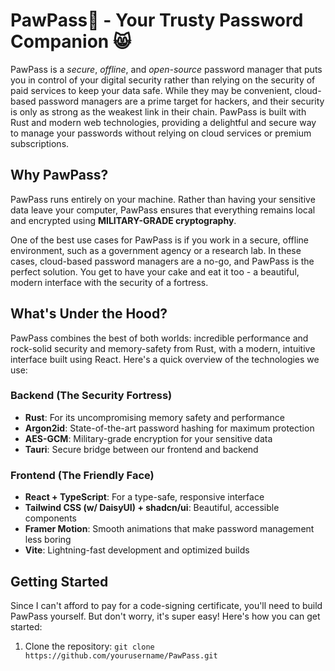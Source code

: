 # PawPass🐾 - Your Trusty Password Companion 😸

PawPass is a *secure*, *offline*, and *open-source* password manager that puts you in control of your digital security rather than relying on the security of paid services to keep your data safe. While they may be convenient, cloud-based password managers are a prime target for hackers, and their security is only as strong as the weakest link in their chain. PawPass is built with Rust and modern web technologies, providing a delightful and secure way to manage your passwords without relying on cloud services or premium subscriptions.

## Why PawPass? 

PawPass runs entirely on your machine. Rather than having your sensitive data leave your computer, PawPass ensures that everything remains local and encrypted using **MILITARY-GRADE cryptography**. 

One of the best use cases for PawPass is if you work in a secure, offline environment, such as a government agency or a research lab. In these cases, cloud-based password managers are a no-go, and PawPass is the perfect solution. You get to have your cake and eat it too - a beautiful, modern interface with the security of a fortress.

## What's Under the Hood? 

PawPass combines the best of both worlds: incredible performance and rock-solid security and memory-safety from Rust, with a modern, intuitive interface built using React. Here's a quick overview of the technologies we use:

### Backend (The Security Fortress)
- **Rust**: For its uncompromising memory safety and performance
- **Argon2id**: State-of-the-art password hashing for maximum protection
- **AES-GCM**: Military-grade encryption for your sensitive data
- **Tauri**: Secure bridge between our frontend and backend

### Frontend (The Friendly Face)
- **React + TypeScript**: For a type-safe, responsive interface
- **Tailwind CSS (w/ DaisyUI) + shadcn/ui**: Beautiful, accessible components
- **Framer Motion**: Smooth animations that make password management less boring
- **Vite**: Lightning-fast development and optimized builds

## Getting Started

Since I can't afford to pay for a code-signing certificate, you'll need to build PawPass yourself. But don't worry, it's super easy! Here's how you can get started:

1. Clone the repository: `git clone https://github.com/yourusername/PawPass.git`